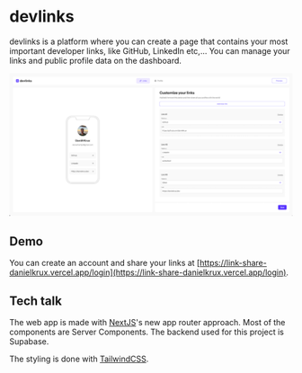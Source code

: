 # devlinks

devlinks is a platform where you can create a page that contains your most important developer links, like GitHub, LinkedIn etc,... You can manage your links and public profile data on the dashboard.

![screenshot of dashboard](image.png)

## Demo

You can create an account and share your links at [https://link-share-danielkrux.vercel.app/login](https://link-share-danielkrux.vercel.app/login).

## Tech talk

The web app is made with [NextJS](https://nextjs.org/docs)'s new app router approach. Most of the components are Server Components. The backend used for this project is Supabase.

The styling is done with [TailwindCSS](https://tailwindcss.com/docs).
